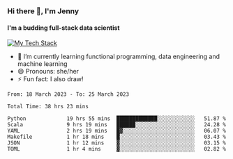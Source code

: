 ### Hi there 👋, I'm Jenny
#### I'm a budding full-stack data scientist

<a href="TechStack">
  <img align="center" src="https://github-readme-tech-stack.vercel.app/api/cards?align=center&titleAlign=center&showBorder=false&lineCount=1&theme=catppuccin_mocha&hideBg=true&line1=python,python,auto;scala,scala,auto;databricks,databricks,auto;apachespark,spark,auto;" alt="My Tech Stack" />
</a>

- 🌱 I’m currently learning functional programming, data engineering and machine learning 
- 😄 Pronouns: she/her 
- ⚡ Fun fact: I also draw! 

<!--START_SECTION:waka-->

```text
From: 18 March 2023 - To: 25 March 2023

Total Time: 38 hrs 23 mins

Python             19 hrs 55 mins  █████████████░░░░░░░░░░░░   51.87 %
Scala              9 hrs 19 mins   ██████░░░░░░░░░░░░░░░░░░░   24.28 %
YAML               2 hrs 19 mins   █▓░░░░░░░░░░░░░░░░░░░░░░░   06.07 %
Makefile           1 hr 18 mins    █░░░░░░░░░░░░░░░░░░░░░░░░   03.43 %
JSON               1 hr 12 mins    ▓░░░░░░░░░░░░░░░░░░░░░░░░   03.15 %
TOML               1 hr 4 mins     ▓░░░░░░░░░░░░░░░░░░░░░░░░   02.82 %
```

<!--END_SECTION:waka-->
